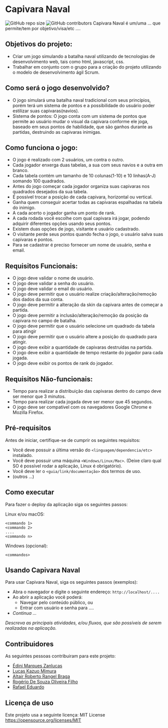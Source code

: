 # Capivara Naval

<!--- Exemplos de badges. Acesse https://shields.io para outras opções. Você pode querer incluir informações de dependencias, build, testes, licença, etc. --->
![GitHub repo size](https://img.shields.io/github/repo-size/hsborges/progweb-template)
![GitHub contributors](https://img.shields.io/github/contributors/hsborges/progweb-template)
Capivara Naval é um/uma ... que permite/tem por objetivo/visa/etc .... 

## Objetivos do projeto:
* Criar um jogo simulando a batalha naval utilizando de tecnologias de desenvolvimento web, tais como html, javascript, css.
* Trabalhar em conjunto com o grupo para a criação do projeto utilizando o modelo de desenvolvimento ágil Scrum.


## Como será o jogo desenvolvido?
* O jogo simulará uma batalha naval tradicional com seus princípios, porém terá um sistema de pontos e a possibilidade do usuário poder estilizar suas capivaras(navios).
* Sistema de pontos: O jogo conta com um sistema de pontos que permite ao usuário mudar o visual da capivara conforme ele joga, baseado em seus pontos de habilidade, que são ganhos durante as partidas, destruindo as capivaras inimigas.


## Como funciona o jogo:

* O jogo é realizado com 2 usuários, um contra o outro.
* Cada jogador enxerga duas tabelas, a sua com seus navios e a outra em branco.
* Cada tabela contém um tamanho de 10 colunas(1-10) e 10 linhas(A-J) somando 100 quadrados.
* Antes do jogo começar cada jogador organiza suas capivaras nos quadrados desejados da sua tabela.
* É possível trocar a posição de cada capivara, horizontal ou vertical. 
* Ganha quem conseguir acertar todas as capivaras espalhadas na tabela do inimigo.
* A cada acerto o jogador ganha um ponto de rank.
* A cada rodada você escolhe com qual capivara irá jogar, podendo adquirir diferentes opções usando seus pontos.
* Existem duas opções de jogo, visitante e usuário cadastrado.
* O visitante perde seus pontos quando fecha o jogo, o usuário salva suas capivaras e pontos.
* Para se cadastrar é preciso fornecer um nome de usuário, senha e email.


## Requisitos Funcionais:

* O jogo deve validar o nome de usuário.
* O jogo deve validar a senha do usuário.
* O jogo deve validar o email do usuário.
* O jogo deve permitir que o usuário realize criação/alteração/remoção dos dados da sua conta.
* O jogo deve permitir a alteração da skin da capivara antes de começar a partida.
* O jogo deve permitir a inclusão/alteração/remoção da posição da capivara no campo de batalha.
* O jogo deve permitir que o usuário selecione um quadrado da tabela para atingir
* O jogo deve permitir que o usuário altere a posição do quadrado para atingir.
* O jogo deve exibir  a quantidade de capivaras destruídas na partida.
* O jogo deve exibir a quantidade de tempo restante do jogador para cada jogada.
* O jogo deve exibir os pontos de rank do jogador.


## Requisitos Não-funcionais:

* Tempo para realizar a distribuição das capivaras dentro do campo deve ser menor que 3 minutos.
* Tempo para realizar cada jogada deve ser menor que 45 segundos.
* O jogo deve ser compatível com os navegadores Google Chrome e Mozilla Firefox.

## Pré-requisitos

Antes de iniciar, certifique-se de cumprir os seguintes requisitos:
<!--- Estes são alguns exemplos de requisitos. Adicione, duplique e remove como necessário --->
* Você deve possuir a última versão do `<linguagem/dependencia/etc>` instalado.
* Você deve possuir uma máquina `<Windows/Linux/Mac>`. (Deixe claro qual SO é possível rodar a aplicação, Linux é obrigatório).
* Você deve ler o `<guia/link/documentação>` dos termos de uso.
* (outros ...)

## Como executar

Para fazer o deploy da aplicação siga os seguintes passos:

Linux e/ou macOS:
```
<commando 1>
<commando 2>
....
<commando n>
```

Windows (opcional):
```
<commandos>
```

## Usando Capivara Naval

Para usar Capivara Naval, siga os seguintes passos (exemplos):

* Abra o navegador e digite o seguinte endereço: `http://localhost/....`
* Ao abrir a aplicação você poderá:
  * Navegar pelo conteúdo público, ou
  * Entrar com usuário e senha para ....
* *Continua ...*  

*Descreva as principais atividades, e/ou fluxos, que são possíveis de serem realizadas na aplicação.*

## Contribuidores

As seguintes pessoas contribuiram para este projeto:

* [Édini Marques Zanlucas](https://github.com/DiZanlucas)
* [Lucas Kazuo Mimura](https://github.com/Mimurakl)
* [Altair Roberto Rangel Braga](https://github.com/altair-roberto)
* [Rogério De Souza Oliveira Filho](https://https://github.com/oliveirarogerio)
* [Rafael Eduardo](https://github.com/raraedu)

## Licença de uso

<!--- Se não tiver certeza de qual, verifique este site: https://choosealicense.com/--->
Este projeto usa a seguinte licença: MIT License https://opensource.org/licenses/MIT


